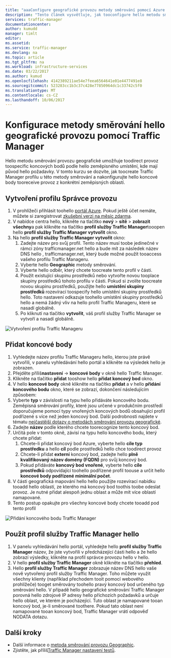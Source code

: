 ```yaml
---
title: "aaaConfigure geografické provozu metody směrování pomocí Azure Traffic Manageru | Microsoft Docs"
description: "Tento článek vysvětluje, jak tooconfigure hello metodu směrování provozu geografické pomocí Azure Traffic Manager"
services: traffic-manager
documentationcenter: 
author: kumudd
manager: timlt
editor: 
ms.assetid: 
ms.service: traffic-manager
ms.devlang: na
ms.topic: article
ms.tgt_pltfrm: na
ms.workload: infrastructure-services
ms.date: 03/22/2017
ms.author: kumud
ms.openlocfilehash: 4142389211ae54e7feea6564641e01e4477491e8
ms.sourcegitcommit: 523283cc1b3c37c428e77850964dc1c33742c5f0
ms.translationtype: MT
ms.contentlocale: cs-CZ
ms.lasthandoff: 10/06/2017
---
```

# <a name="configure-hello-geographic-traffic-routing-method-using-traffic-manager"></a>Konfigurace metody směrování hello geografické provozu pomocí Traffic Manager

Hello metodu směrování provozu geografické umožňuje toodirect provoz toospecific koncových bodů podle hello zeměpisného umístění, kde mají původ hello požadavky. V tomto kurzu se dozvíte, jak toocreate Traffic Manager profilu u této metody směrování a nakonfigurujte hello koncové body tooreceive provoz z konkrétní zeměpisných oblastí.

## <a name="create-a-traffic-manager-profile"></a>Vytvoření profilu Správce provozu

1. V prohlížeči přihlásit toohello [portál Azure](http://portal.azure.com). Pokud ještě účet nemáte, můžete si zaregistrovat [zkušební verzi na měsíc zdarma](https://azure.microsoft.com/free/).
2. V nabídce centra hello, klikněte na tlačítko **nový** > **sítě** > **zobrazit všechny**a pak klikněte na tlačítko **profil služby Traffic Manager**tooopen hello **profil služby Traffic Manager vytvořit** okno.
3. Na hello **profil služby Traffic Manager vytvořit** okno:
    1. Zadejte název pro svůj profil. Tento název musí toobe jedinečné v rámci zóny trafficmanager.net hello a bude mít za následek název DNS hello <profilename>, trafficmanager.net, který bude možné použít tooaccess vašeho profilu Traffic Manageru.
    2. Vyberte hello **Geographic** metody směrování.
    3. Vyberte hello odběr, který chcete toocreate tento profil v části.
    4. Použít existující skupinu prostředků nebo vytvořte novou tooplace skupiny prostředků tohoto profilu v části. Pokud si zvolíte toocreate novou skupinu prostředků, použijte hello **umístění skupiny prostředků** rozevírací toospecify hello umístění skupiny prostředků hello. Toto nastavení odkazuje toohello umístění skupiny prostředků hello a nemá žádný vliv na hello profil Traffic Manageru, které se nasadí globálně.
    5. Po kliknutí na tlačítko **vytvořit**, váš profil služby Traffic Manager se vytvoří a nasadí globálně.

![Vytvoření profilu Traffic Manageru](./media/traffic-manager-geographic-routing-method/create-traffic-manager-profile.png)

## <a name="add-endpoints"></a>Přidat koncové body

1. Vyhledejte název profilu Traffic Manageru hello, kterou jste právě vytvořili, v panelu vyhledávání hello portál a klikněte na výsledek hello je zobrazen.
2. Přejděte příliš**nastavení** -> **koncové body** v okně hello Traffic Manager.
3. Klikněte na tlačítko **přidat** tooshow hello **přidat koncový bod** okno.
3. V hello **koncové body** okně klikněte na tlačítko **přidat** a v hello **přidání koncového bodu** okno, které se zobrazí, dokončení následujícím způsobem:
4. Vyberte **typ** v závislosti na typu hello přidáváte koncového bodu. Zeměpisná směrování profily, které jsou určené v produkčním prostředí doporučujeme pomocí typy vnořených koncových bodů obsahující profil podřízené s více než jeden koncový bod. Další podrobnosti najdete v tématu [nejčastější dotazy o metodách směrování provozu geografické](traffic-manager-FAQs.md).
5. Zadejte **název** podle kterého chcete toorecognize tento koncový bod.
6. Určitá pole v tomto okně, závisí na typu hello koncového bodu, který chcete přidat:
    1. Chcete-li přidat koncový bod Azure, vyberte hello **cíle typ prostředku** a hello **cíl** podle prostředků hello chce toodirect provoz
    2. Chcete-li přidat **externí** koncový bod, zadejte hello **plně kvalifikovaný název domény (FQDN)** pro svůj koncový bod.
    3. Pokud přidáváte **koncový bod vnořené**, vyberte hello **cíle prostředků** odpovídající toohello podřízené profil toouse a určit hello **koncové body podřízené minimální počet**.
7. V části geografická mapování hello hello použijte rozevírací nabídku tooadd hello oblastí, ze kterého má koncový bod toothis toobe odeslat provoz. Je nutné přidat alespoň jednu oblast a může mít více oblastí namapované.
8. Tento postup opakujte pro všechny koncové body chcete tooadd pod tento profil

![Přidání koncového bodu Traffic Manager](./media/traffic-manager-geographic-routing-method/add-traffic-manager-endpoint.png)

## <a name="use-hello-traffic-manager-profile"></a>Použít profil služby Traffic Manager hello
1.  V panelu vyhledávání hello portál, vyhledejte hello **profil služby Traffic Manager** název, že jste vytvořili v předcházející části hello a že hello zobrazí výsledky, klikněte na profil správce provozu hello v hello.
2. V hello **profil služby Traffic Manager** okně klikněte na tlačítko **přehled**.
3. Hello **profil služby Traffic Manager** zobrazuje název DNS hello vaše nově vytvořený profil služby Traffic Manager. Toho můžete využít všechny klienty (například přechodem tooit pomocí webového prohlížeče) tooget směrovány toohello pravý koncový bod určeného typ směrování hello.  V případě hello geografické směrování Traffic Manager porovná hello zdrojové IP adresy hello příchozích požadavků a určuje hello oblast, ve kterém je pocházející. Tuto oblast je namapované tooan koncový bod, je-li směrované toothere. Pokud tato oblast není namapované tooan koncový bod, Traffic Manager vrátí odpověď NODATA dotazu.

## <a name="next-steps"></a>Další kroky

- Další informace o [metoda směrování provozu Geographic](traffic-manager-routing-methods.md#geographic).
- Zjistěte, jak příliš[Traffic Manager nastavení testů](traffic-manager-testing-settings.md).
